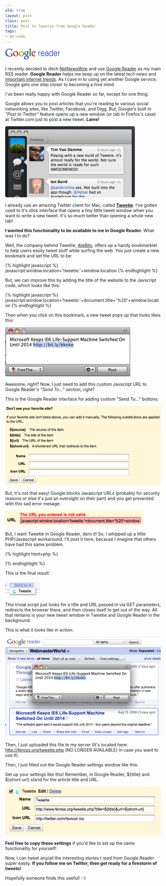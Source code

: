```yaml
---
old: true
layout: post
class: post
title: Post to Tweetie from Google Reader
tags:
- my-code
---
```


![Google Reader Logo](/images/reader_logo.gif)

I recently decided to ditch [NetNewsWire](http://www.newsgator.com/INDIVIDUALS/NETNEWSWIRE/) and use [Google Reader](http://reader.google.com/) as my main RSS reader. **Google Reader** helps me keep up on the latest tech news and [important internet trends](http://www.youtube.com/watch?v=dQw4w9WgXcQ "Sorry, I couldn't resist!"). As I cave in to using yet another Google service, Google gets one step closer to becoming a hive mind.

I've been really happy with Google Reader so far, except for one thing.

Google allows you to post articles that you're reading to various social networking sites, like Twitter, Facebook, and Digg. But, Google's built in *"Post to Twitter"* feature opens up a new window (or tab in Firefox's case) at Twitter.com just to post a new tweet. **Lame!**

![Screenshot of Tweetie](/images/tweetie-screenshot.png)

I already use an amazing Twitter client for Mac, called [**Tweetie**](http://www.atebits.com/tweetie-mac/). I've gotten used to it's slick interface that opens a tiny little tweet window when you want to write a new tweet. It's so much better than opening a whole new tab!

**I wanted this functionality to be available to me in Google Reader.** What was I to do?

Well, the company behind Tweetie, [AteBits](javascript:window.location='tweetie:'+window.location), offers up a handy bookmarklet to help users easily tweet stuff while surfing the web. You just create a new bookmark and set the URL to be:

{% highlight javascript %}
javascript:window.location='tweetie:'+window.location
{% endhighlight %}

But, we can improve this by adding the title of the website to the Javscript code, which looks like this:

{% highlight javascript %}
javascript:window.location='tweetie:'+document.title+'%20'+window.location
{% endhighlight %}

Then when you click on this bookmark, a new tweet pops up that looks likes this:

![Tweetie tweet interface](/images/tweetie-post.png)

Awesome, right? Now, I just need to add this custom Javscript URL to Google Reader's *"Send To..."* section, right?

This is the Google Reader interface for adding custom "Send To..." buttons:

![Google reader interface](/images/google-reader-add-service.png)

But, it's not that easy! Google blocks Javascript URLs (probably for security reasons or else it's just an oversight on their part) and you get presented with this sad error mesage:

![No Javascript URLs!](/images/no-javascript-urls.png)

But, I want Tweetie in Google Reader, darn it! So, I whipped up a little PHP/Javascript workaround. I'll post it here, because I imagine that others have had this same problem.

{% highlight html+php %}
<html>
    <head>
    </head>
    <body>
        <script type="text/javascript">
          window.location='tweetie:'+'<?php echo $_GET["title"]; ?>'+'%20'+'<?php echo $_GET["url"]; ?>';
          window.close();
        </script>
    </body>
</html>
{% endhighlight %}

This is the final result:

![Send to Tweetie!](/images/send-to-tweetie.png)

This trivial script just looks for a title and URL passed in via GET parameters, redirects the browser there, and then closes itself to get out of the way. All that remains is your new tweet window in Tweetie and Google Reader in the background.

This is what it looks like in action:

![This is what it looks like in action!](/images/tweetie-in-action.png)

Then, I just uploaded this file to my server (It's located here: http://feross.org/tweetie.php (NO LONGER AVAILABLE) in case you want to use it).

Then, I just filled out the Google Reader settings window like this:

Set up your settings like this! Remember, in Google Reader, ${title} and ${short-url} stand for the article title and URL.

![Set up your settings like this!](/images/reader-settings.png)

**Feel free to copy these settings** if you'd like to set up the same functionality for yourself!

Now, I can tweet any/all the interesting stories I read from Google Reader super easily. **If you follow me on Twitter, then get ready for a firestorm of tweets!**

Hopefully someone finds this useful! :-)
